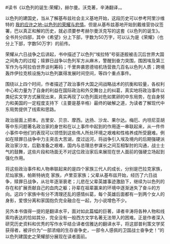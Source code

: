 \#读书《以色列的诞生:荣耀》，赫尔曼。沃克著，辛涛翻译，。

以色列的建国史，当从了解基布兹社会主义基地开始，这段历史可以参考阿里沙维特的
[我的应许之地-以色列的荣耀与悲情](http://blog.sina.com.cn/s/blog_3efd5a0701030m36.html)。但是从基布兹基地开始到戴维营协议签署，巴以真正和解的历史，就必须要参考赫尔曼沃克写的这套《以色列的诞生》。全书共分四部，其中《希望》分上下部，字数为50万字，可以认为是《荣耀》（也分上下部，字数50万字）的前传。

荣耀从六日战争之后讲起，书中描述了以色列“埃拉特”号驱逐舰被击沉后世界大国之间角力的过程；赎罪日战争以色列军方从麻木，警醒到奋力突围，围困埃及第三军作为与阿拉伯世界谈判筹码；千里奔袭恩德培机场营救几百名以色列人质；跨境轰炸伊拉克核设施为以色列赢得发展时间空间，等四个重点事件。

围绕以上四个时间，作者描述了政治事件大国之间战略战术的抗衡和较量，各权利中心和力量为了自身的利益在国际政治和外交舞台上的纠葛，真实地将政治事件以类纪实文学方式展现出来，真实再现了以色列面对危如累卵的中东局势，在自身努力和美国的一定程度支持下（主要是基辛格）最终的破解之道，为读者了解现代中东局势提供了线索和思路。

政治层面上把本。古里安、贝京、摩西。达扬、沙龙、果尔达。梅厄、内坦尼亚胡等中东问题著名政治家的身世和在以上事件中起到的作用逐一串联起来，从一件件小事件中他们的表现可以领悟到这些伟人所处环境之艰难和性格养成所受磨难。例如在赎罪日战争中力主突击大苦湖，度过运河，将战争引入埃及境内的后期强硬派政治家沙龙，后勤准备之艰难，国内与总理总参谋长之间互相掣肘的沟通，战士士气的鼓舞，这些片段和场面无不对这位政治家后来展现在世人面前的强硬立场起到强化作用。

将这些政治事件和人物串联起来的是四个家族三代人的成长，分别是巴拉克家族，尼灿家族，帕斯特纳克
家族，卢里亚家族；父辈从基布兹开始，经历了六日战争，赎罪日战争，从壮年逐渐衰老；儿悲在父辈英雄事迹激励下，继续为以色列的存在和扩展贡献自己的血肉之躯；孙辈在祖辈赢来的环境中逐渐迷失了奋斗的方向。这四个家族中有分不清理还乱的感情纠葛，每个英雄后面都有一到两个女人的身影，爱恨分离和家国抱负完全融合在一起，为小说增色不少。

另外本书值得一提的是翻译水平，面对如此篇幅的巨著，译者辛涛将各种人物和线索均表达的恰如其分，完全没有一般西方文学名著无法带入的困难。正是作者深入研究历史资料和优秀的写作水平结合译者信雅达的翻译水平，将这部普利策文学奖获得者，被评价为“一部浓缩的生存奋争史，一部令人感佩的卫国战士奋争史！”的以色列建国史之荣耀部分展现在读者面前。
